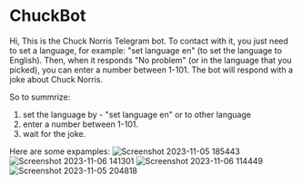 # ChuckBot

Hi,
This is the Chuck Norris Telegram bot.
To contact with it, you just need to set a language, for example: "set language en" (to set the language to English).
Then, when it responds "No problem" (or in the language that you picked), you can enter a number between 1-101.
The bot will respond with a joke about Chuck Norris.

So to summrize:
1. set the language by - "set language en" or to other language
2. enter a number between 1-101.
3. wait for the joke.

Here are some expamples:
![Screenshot 2023-11-05 185443](https://github.com/RafaelNavon/ChuckBot/assets/44645278/28f61a07-97f3-470a-9458-511c050647a1)
![Screenshot 2023-11-06 141301](https://github.com/RafaelNavon/ChuckBot/assets/44645278/c02df7c5-c847-4127-9a7e-f0fd7831fe09)
![Screenshot 2023-11-06 114449](https://github.com/RafaelNavon/ChuckBot/assets/44645278/687e4e8d-fb92-4c7d-9482-110357776c99)
![Screenshot 2023-11-05 204818](https://github.com/RafaelNavon/ChuckBot/assets/44645278/7e950def-7eec-424f-8531-b5c335dc776f)
